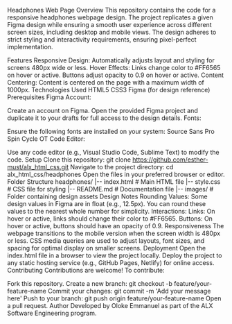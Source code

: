 Headphones Web Page
Overview
This repository contains the code for a responsive headphones webpage design. The project replicates a given Figma design while ensuring a smooth user experience across different screen sizes, including desktop and mobile views. The design adheres to strict styling and interactivity requirements, ensuring pixel-perfect implementation.

Features
Responsive Design: Automatically adjusts layout and styling for screens 480px wide or less.
Hover Effects:
Links change color to #FF6565 on hover or active.
Buttons adjust opacity to 0.9 on hover or active.
Content Centering: Content is centered on the page with a maximum width of 1000px.
Technologies Used
HTML5
CSS3
Figma (for design reference)
Prerequisites
Figma Account:

Create an account on Figma.
Open the provided Figma project and duplicate it to your drafts for full access to the design details.
Fonts:

Ensure the following fonts are installed on your system:
Source Sans Pro
Spin Cycle OT
Code Editor:

Use any code editor (e.g., Visual Studio Code, Sublime Text) to modify the code.
Setup
Clone this repository:
git clone https://github.com/esther-must/alx_html_css.git
Navigate to the project directory:
cd alx_html_css/headphones
Open the files in your preferred browser or editor.
Folder Structure
headphones/
|-- index.html       # Main HTML file
|-- style.css        # CSS file for styling
|-- README.md        # Documentation file
|-- images/          # Folder containing design assets
Design Notes
Rounding Values: Some design values in Figma are in float (e.g., 12.5px). You can round these values to the nearest whole number for simplicity.
Interactions:
Links: On hover or active, links should change their color to #FF6565.
Buttons: On hover or active, buttons should have an opacity of 0.9.
Responsiveness
The webpage transitions to the mobile version when the screen width is 480px or less.
CSS media queries are used to adjust layouts, font sizes, and spacing for optimal display on smaller screens.
Deployment
Open the index.html file in a browser to view the project locally.
Deploy the project to any static hosting service (e.g., GitHub Pages, Netlify) for online access.
Contributing
Contributions are welcome! To contribute:

Fork this repository.
Create a new branch:
git checkout -b feature/your-feature-name
Commit your changes:
git commit -m 'Add your message here'
Push to your branch:
git push origin feature/your-feature-name
Open a pull request.
Author
Developed by Oloke Emmanuel as part of the ALX Software Engineering program.
